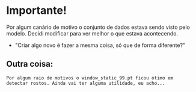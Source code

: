 # Importante!

Por algum canário de motivo o conjunto de dados estava sendo visto pelo modelo. Decidi modificar para ver melhor o que estava acontecendo.

* "Criar algo novo é fazer a mesma coisa, só que de forma diferente?"

## Outra coisa: 
    Por algum raio de motivos o window_static_99.pt ficou ótimo em detectar rostos. Ainda vai ter alguma utilidade, eu acho...
